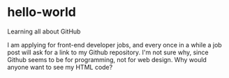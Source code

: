 # hello-world
Learning all about GitHub

I am applying for front-end developer jobs, and every once in a while a job post will ask for a link to my Github repository.  I'm not sure why, since Github seems to be for programming, not for web design.  Why would anyone want to see my HTML code?
